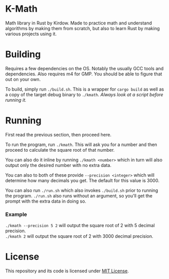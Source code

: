 # K-Math
Math library in Rust by Kirdow. Made to practice math and understand algorithms by making them from scratch, but also to learn Rust by making various projects using it.

# Building
Requires a few dependencies on the OS. Notably the usually GCC tools and dependencies. Also requires m4 for GMP. You should be able to figure that out on your own.

To build, simply run `./build.sh`. This is a wrapper for `cargo build` as well as a copy of the target debug binary to `./kmath`.
*Always look at a script before running it.*

# Running
First read the previous section, then proceed here.

To run the program, run `./kmath`. This will ask you for a number and then proceed to calculate the square root of that number.

You can also do it inline by running `./kmath <number>` which in turn will also output only the desired number with no extra data.

You can also to both of these provide `--precision <integer>` which will determine how many decimals you get. The default for this value is 3000.

You can also run `./run.sh` which also invokes `./build.sh` prior to running the program. `./run.sh` also runs without an argument, so you'll get the prompt with the extra data in doing so.

### Example
`./kmath --precision 5 2` will output the square root of 2 with 5 decimal precision.<br>
`./kmath 2` will output the square root of 2 with 3000 decimal precision.

# License
This repository and its code is licensed under [MIT License](https://github.com/Kirdow/kmath-rs/blob/master/LICENSE).

